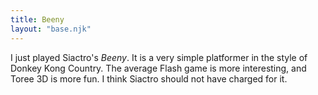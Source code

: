 ```yaml
---
title: Beeny
layout: "base.njk"
---
```


I just played Siactro's _Beeny_. It is a very simple platformer in
the style of Donkey Kong Country. The average Flash game is more
interesting, and Toree 3D is more fun. I think Siactro should not have
charged for it.
